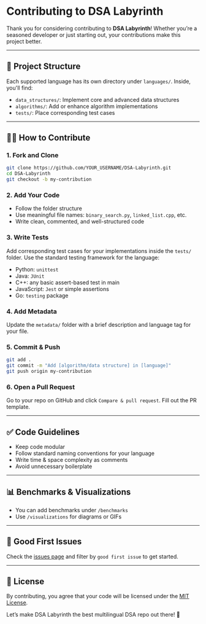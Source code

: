 # Contributing to DSA Labyrinth

Thank you for considering contributing to **DSA Labyrinth**! Whether you’re a seasoned developer or just starting out, your contributions make this project better.

---

## 🧰 Project Structure

Each supported language has its own directory under `languages/`. Inside, you'll find:

- `data_structures/`: Implement core and advanced data structures
- `algorithms/`: Add or enhance algorithm implementations
- `tests/`: Place corresponding test cases

---

## 🧑‍💻 How to Contribute

### 1. Fork and Clone

```bash
git clone https://github.com/YOUR_USERNAME/DSA-Labyrinth.git
cd DSA-Labyrinth
git checkout -b my-contribution
```

### 2. Add Your Code

- Follow the folder structure
- Use meaningful file names: `binary_search.py`, `linked_list.cpp`, etc.
- Write clean, commented, and well-structured code

### 3. Write Tests

Add corresponding test cases for your implementations inside the `tests/` folder. Use the standard testing framework for the language:

- Python: `unittest`
- Java: `JUnit`
- C++: any basic assert-based test in main
- JavaScript: `Jest` or simple assertions
- Go: `testing` package

### 4. Add Metadata

Update the `metadata/` folder with a brief description and language tag for your file.

### 5. Commit & Push

```bash
git add .
git commit -m "Add [algorithm/data structure] in [language]"
git push origin my-contribution
```

### 6. Open a Pull Request

Go to your repo on GitHub and click `Compare & pull request`. Fill out the PR template.

---

## ✅ Code Guidelines

- Keep code modular
- Follow standard naming conventions for your language
- Write time & space complexity as comments
- Avoid unnecessary boilerplate

---

## 📊 Benchmarks & Visualizations

- You can add benchmarks under `/benchmarks`
- Use `/visualizations` for diagrams or GIFs

---

## 🙌 Good First Issues

Check the [issues page](https://github.com/YOUR_REPO_LINK/issues) and filter by `good first issue` to get started.

---

## 📄 License

By contributing, you agree that your code will be licensed under the [MIT License](./LICENSE).

Let’s make DSA Labyrinth the best multilingual DSA repo out there! 🚀
